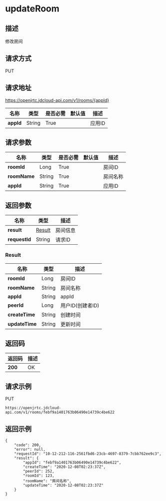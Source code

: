 # updateRoom


## 描述
修改房间


## 请求方式
PUT

## 请求地址
https://openjrtc.jdcloud-api.com/v1/rooms/{appId}

|名称|类型|是否必需|默认值|描述|
|---|---|---|---|---|
|**appId**|String|True| |应用ID|

## 请求参数
|名称|类型|是否必需|默认值|描述|
|---|---|---|---|---|
|**roomId**|Long|True| |房间ID|
|**roomName**|String|True| |房间名称|
|**appId**|String|True| |应用ID|


## 返回参数
|名称|类型|描述|
|---|---|---|
|**result**|[Result](updateroom#result)|房间信息|
|**requestId**|String|请求ID|

### <div id="result">Result</div>
|名称|类型|描述|
|---|---|---|
|**roomId**|Long|房间ID|
|**roomName**|String|房间名称|
|**appId**|String|appId|
|**peerId**|Long|用户ID(创建者ID)|
|**createTime**|String|创建时间|
|**updateTime**|String|更新时间|

## 返回码
|返回码|描述|
|---|---|
|**200**|OK|

## 请求示例
PUT
```
https://openjrtc.jdcloud-api.com/v1/rooms/febf9a1401763b06490e14739c4be622

```

## 返回示例
```
{
    "code": 200, 
    "error": null, 
    "requestId": "10-12-212-116-2561fbd6-23cb-4697-8379-7cbb762ee9c3", 
    "result": {
        "appId": "febf9a1401763b06490e14739c4be622", 
        "createTime": "2020-12-08T02:23:37Z", 
        "peerId": 252, 
        "roomId": 123, 
        "roomName": "房间名称", 
        "updateTime": "2020-12-08T02:23:37Z"
    }
}
```
